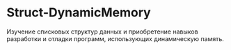 # Struct-DynamicMemory
Изучение списковых структур данных и приобретение навыков разработки и отладки программ, использующих динамическую память.
